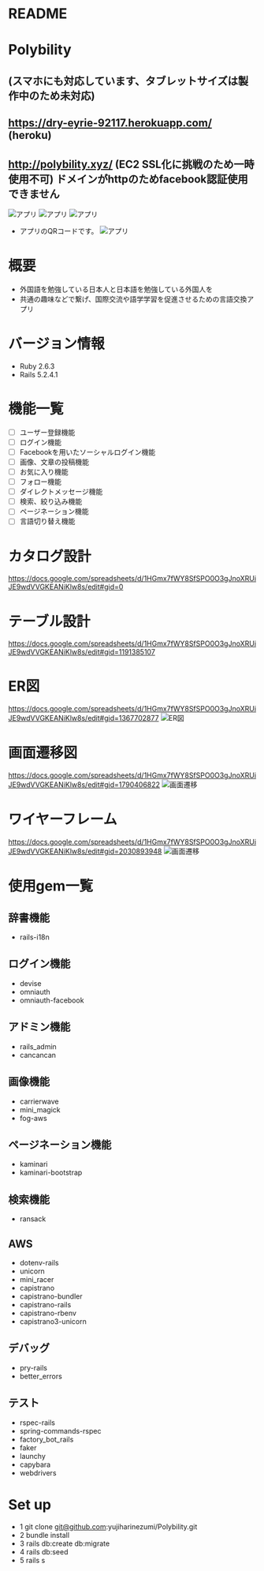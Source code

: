 # README

# Polybility
## (スマホにも対応しています、タブレットサイズは製作中のため未対応)
## https://dry-eyrie-92117.herokuapp.com/ (heroku)
## http://polybility.xyz/ (EC2 SSL化に挑戦のため一時使用不可) ドメインがhttpのためfacebook認証使用できません
![アプリ](app/assets/images/poly_1.png)
![アプリ](app/assets/images/poly_3.png)
![アプリ](app/assets/images/poly_4.png)

+ アプリのQRコードです。
![アプリ](app/assets/images/QR3.png)

# 概要
* 外国語を勉強している日本人と日本語を勉強している外国人を
* 共通の趣味などで繋げ、国際交流や語学学習を促進させるための言語交換アプリ

# バージョン情報
* Ruby 2.6.3
* Rails 5.2.4.1

# 機能一覧
- [ ] ユーザー登録機能
- [ ] ログイン機能
- [ ] Facebookを用いたソーシャルログイン機能
- [ ] 画像、文章の投稿機能
- [ ] お気に入り機能
- [ ] フォロー機能
- [ ] ダイレクトメッセージ機能
- [ ] 検索、絞り込み機能
- [ ] ページネーション機能
- [ ] 言語切り替え機能

# カタログ設計
https://docs.google.com/spreadsheets/d/1HGmx7fWY8SfSPO0O3gJnoXRUiJE9wdVVGKEANiKlw8s/edit#gid=0
# テーブル設計
https://docs.google.com/spreadsheets/d/1HGmx7fWY8SfSPO0O3gJnoXRUiJE9wdVVGKEANiKlw8s/edit#gid=1191385107
# ER図
https://docs.google.com/spreadsheets/d/1HGmx7fWY8SfSPO0O3gJnoXRUiJE9wdVVGKEANiKlw8s/edit#gid=1367702877
![ER図](app/assets/images/table.png)
# 画面遷移図
https://docs.google.com/spreadsheets/d/1HGmx7fWY8SfSPO0O3gJnoXRUiJE9wdVVGKEANiKlw8s/edit#gid=1790406822
![画面遷移](app/assets/images/screen.png)
# ワイヤーフレーム
https://docs.google.com/spreadsheets/d/1HGmx7fWY8SfSPO0O3gJnoXRUiJE9wdVVGKEANiKlw8s/edit#gid=2030893948
![画面遷移](app/assets/images/wire.png)

# 使用gem一覧

## 辞書機能
* rails-i18n

## ログイン機能
* devise
* omniauth
* omniauth-facebook

## アドミン機能
* rails_admin
* cancancan

## 画像機能
* carrierwave
* mini_magick
* fog-aws

## ページネーション機能
* kaminari
* kaminari-bootstrap

## 検索機能
* ransack

## AWS
* dotenv-rails
* unicorn
* mini_racer
* capistrano
* capistrano-bundler
* capistrano-rails
* capistrano-rbenv
* capistrano3-unicorn

## デバッグ
* pry-rails
* better_errors

## テスト
* rspec-rails
* spring-commands-rspec
* factory_bot_rails
* faker
* launchy
* capybara
* webdrivers

# Set up
* 1 git clone git@github.com:yujiharinezumi/Polybility.git
* 2 bundle install
* 3 rails db:create db:migrate
* 4 rails db:seed
* 5 rails s
